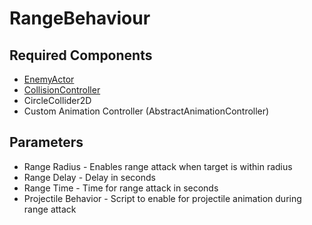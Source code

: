 # RangeBehaviour

## Required Components

- [EnemyActor](EnemyActor.md)
- [CollisionController](CollisionController.md)
- CircleCollider2D
- Custom Animation Controller (AbstractAnimationController)

## Parameters

- Range Radius - Enables range attack when target is within radius
- Range Delay - Delay in seconds
- Range Time - Time for range attack in seconds
- Projectile Behavior - Script to enable for projectile animation during range attack